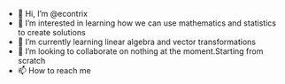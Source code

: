 - 👋 Hi, I’m @econtrix
- 👀 I’m interested in learning how we can use mathematics and statistics to create solutions
- 🌱 I’m currently learning linear algebra and vector transformations  
- 💞️ I’m looking to collaborate on nothing at the moment.Starting from scratch
- 📫 How to reach me 

<!---
econtrix/econtrix is a ✨ special ✨ repository because its `README.md` (this file) appears on your GitHub profile.
You can click the Preview link to take a look at your changes.
--->
